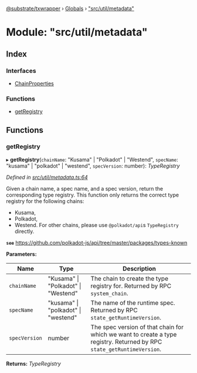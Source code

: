 [@substrate/txwrapper](../README.md) › [Globals](../globals.md) › ["src/util/metadata"](_src_util_metadata_.md)

# Module: "src/util/metadata"

## Index

### Interfaces

* [ChainProperties](../interfaces/_src_util_metadata_.chainproperties.md)

### Functions

* [getRegistry](_src_util_metadata_.md#getregistry)

## Functions

###  getRegistry

▸ **getRegistry**(`chainName`: "Kusama" | "Polkadot" | "Westend", `specName`: "kusama" | "polkadot" | "westend", `specVersion`: number): *TypeRegistry*

*Defined in [src/util/metadata.ts:64](https://github.com/paritytech/txwrapper/blob/2ba8a31/src/util/metadata.ts#L64)*

Given a chain name, a spec name, and a spec version, return the
corresponding type registry. This function only returns the correct type
registry for the following chains:
- Kusama,
- Polkadot,
- Westend.
For other chains, please use `@polkadot/api`s `TypeRegistry` directly.

**`see`** https://github.com/polkadot-js/api/tree/master/packages/types-known

**Parameters:**

Name | Type | Description |
------ | ------ | ------ |
`chainName` | "Kusama" &#124; "Polkadot" &#124; "Westend" | The chain to create the type registry for. Returned by RPC `system_chain`. |
`specName` | "kusama" &#124; "polkadot" &#124; "westend" | The name of the runtime spec. Returned by RPC `state_getRuntimeVersion`. |
`specVersion` | number | The spec version of that chain for which we want to create a type registry. Returned by RPC `state_getRuntimeVersion`.  |

**Returns:** *TypeRegistry*
